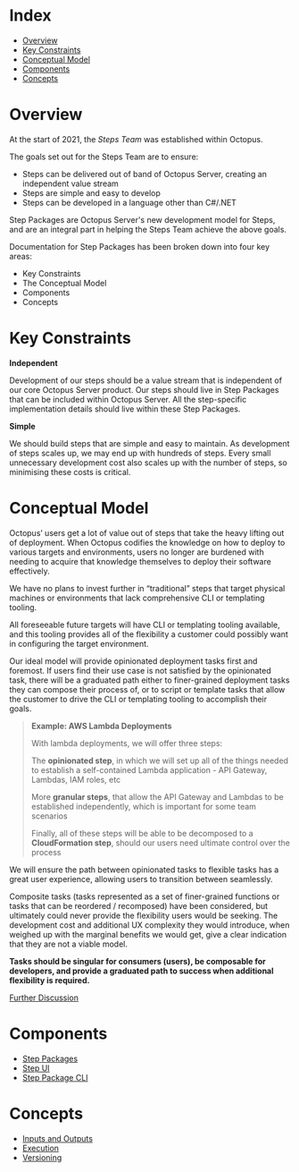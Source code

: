 # Index

- [Overview](#overview)
- [Key Constraints](#key-constraints)
- [Conceptual Model](#conceptual-model)
- [Components](#components)
- [Concepts](#concepts)

# Overview

At the start of 2021, the _Steps Team_ was established within Octopus.

The goals set out for the Steps Team are to ensure:

- Steps can be delivered out of band of Octopus Server, creating an independent value stream
- Steps are simple and easy to develop
- Steps can be developed in a language other than C#/.NET

Step Packages are Octopus Server's new development model for Steps, and are an integral part in helping the Steps Team achieve the above goals.

Documentation for Step Packages has been broken down into four key areas:

- Key Constraints
- The Conceptual Model
- Components
- Concepts

# Key Constraints

**Independent**

Development of our steps should be a value stream that is independent of our core Octopus Server product. Our steps should live in Step Packages that can be included within Octopus Server. All the step-specific implementation details should live within these Step Packages.

**Simple**

We should build steps that are simple and easy to maintain. As development of steps scales up, we may end up with hundreds of steps. Every small unnecessary development cost also scales up with the number of steps, so minimising these costs is critical.

# Conceptual Model

Octopus’ users get a lot of value out of steps that take the heavy lifting out of deployment. When Octopus codifies the knowledge on how to deploy to various targets and environments, users no longer are burdened with needing to acquire that knowledge themselves to deploy their software effectively.

We have no plans to invest further in “traditional” steps that target physical machines or environments that lack comprehensive CLI or templating tooling.

All foreseeable future targets will have CLI or templating tooling available, and this tooling provides all of the flexibility a customer could possibly want in configuring the target environment.

Our ideal model will provide opinionated deployment tasks first and foremost. If users find their use case is not satisfied by the opinionated task, there will be a graduated path either to finer-grained deployment tasks they can compose their process of, or to script or template tasks that allow the customer to drive the CLI or templating tooling to accomplish their goals.

> **Example: AWS Lambda Deployments**
>
> With lambda deployments, we will offer three steps:
>
> The **opinionated step**, in which we will set up all of the things needed to establish a self-contained Lambda application - API Gateway, Lambdas, IAM roles, etc
>
> More **granular steps**, that allow the API Gateway and Lambdas to be established independently, which is important for some team scenarios
>
> Finally, all of these steps will be able to be decomposed to a **CloudFormation step**, should our users need ultimate control over the process

We will ensure the path between opinionated tasks to flexible tasks has a great user experience, allowing users to transition between seamlessly.

Composite tasks (tasks represented as a set of finer-grained functions or tasks that can be reordered / recomposed) have been considered, but ultimately could never provide the flexibility users would be seeking. The development cost and additional UX complexity they would introduce, when weighed up with the marginal benefits we would get, give a clear indication that they are not a viable model.

**Tasks should be singular for consumers (users), be composable for developers, and provide a graduated path to success when additional flexibility is required.**

[Further Discussion](https://docs.google.com/document/d/1fvB1FWEO9QBLqzAys6DmDryB4PlRYC5T0Pp2XbU8Vm8)

# Components

- [Step Packages](https://github.com/OctopusDeploy/Architecture/blob/master/Steps/Components/StepPackages.md)
- [Step UI](https://github.com/OctopusDeploy/Architecture/blob/master/Steps/Components/StepUI.md)
- [Step Package CLI](https://github.com/OctopusDeploy/Architecture/blob/master/Steps/Components/StepPackageCLI.md)

# Concepts

- [Inputs and Outputs](https://github.com/OctopusDeploy/Architecture/blob/master/Steps/Concepts/InputsAndOutputs.md)
- [Execution](https://github.com/OctopusDeploy/Architecture/blob/master/Steps/Concepts/Execution.md)
- [Versioning](https://github.com/OctopusDeploy/Architecture/blob/master/Steps/Concepts/Versioning.md)
